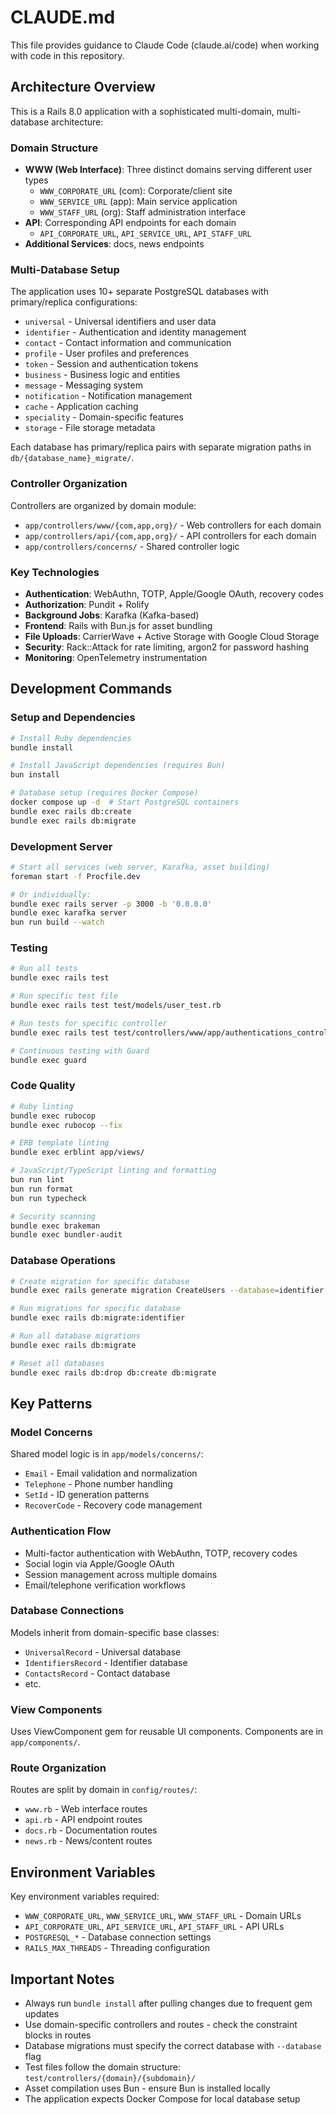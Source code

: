 # CLAUDE.md

This file provides guidance to Claude Code (claude.ai/code) when working with code in this repository.

## Architecture Overview

This is a Rails 8.0 application with a sophisticated multi-domain, multi-database architecture:

### Domain Structure
- **WWW (Web Interface)**: Three distinct domains serving different user types
  - `WWW_CORPORATE_URL` (com): Corporate/client site 
  - `WWW_SERVICE_URL` (app): Main service application
  - `WWW_STAFF_URL` (org): Staff administration interface
- **API**: Corresponding API endpoints for each domain
  - `API_CORPORATE_URL`, `API_SERVICE_URL`, `API_STAFF_URL`
- **Additional Services**: docs, news endpoints

### Multi-Database Setup
The application uses 10+ separate PostgreSQL databases with primary/replica configurations:
- `universal` - Universal identifiers and user data
- `identifier` - Authentication and identity management  
- `contact` - Contact information and communication
- `profile` - User profiles and preferences
- `token` - Session and authentication tokens
- `business` - Business logic and entities
- `message` - Messaging system
- `notification` - Notification management
- `cache` - Application caching
- `speciality` - Domain-specific features
- `storage` - File storage metadata

Each database has primary/replica pairs with separate migration paths in `db/{database_name}_migrate/`.

### Controller Organization
Controllers are organized by domain module:
- `app/controllers/www/{com,app,org}/` - Web controllers for each domain
- `app/controllers/api/{com,app,org}/` - API controllers for each domain
- `app/controllers/concerns/` - Shared controller logic

### Key Technologies
- **Authentication**: WebAuthn, TOTP, Apple/Google OAuth, recovery codes
- **Authorization**: Pundit + Rolify
- **Background Jobs**: Karafka (Kafka-based)
- **Frontend**: Rails with Bun.js for asset bundling
- **File Uploads**: CarrierWave + Active Storage with Google Cloud Storage
- **Security**: Rack::Attack for rate limiting, argon2 for password hashing
- **Monitoring**: OpenTelemetry instrumentation

## Development Commands

### Setup and Dependencies
```bash
# Install Ruby dependencies
bundle install

# Install JavaScript dependencies (requires Bun)
bun install

# Database setup (requires Docker Compose)
docker compose up -d  # Start PostgreSQL containers
bundle exec rails db:create
bundle exec rails db:migrate
```

### Development Server
```bash
# Start all services (web server, Karafka, asset building)
foreman start -f Procfile.dev

# Or individually:
bundle exec rails server -p 3000 -b '0.0.0.0'
bundle exec karafka server
bun run build --watch
```

### Testing
```bash
# Run all tests
bundle exec rails test

# Run specific test file
bundle exec rails test test/models/user_test.rb

# Run tests for specific controller
bundle exec rails test test/controllers/www/app/authentications_controller_test.rb

# Continuous testing with Guard
bundle exec guard
```

### Code Quality
```bash
# Ruby linting
bundle exec rubocop
bundle exec rubocop --fix

# ERB template linting  
bundle exec erblint app/views/

# JavaScript/TypeScript linting and formatting
bun run lint
bun run format
bun run typecheck

# Security scanning
bundle exec brakeman
bundle exec bundler-audit
```

### Database Operations
```bash
# Create migration for specific database
bundle exec rails generate migration CreateUsers --database=identifier

# Run migrations for specific database
bundle exec rails db:migrate:identifier

# Run all database migrations
bundle exec rails db:migrate

# Reset all databases
bundle exec rails db:drop db:create db:migrate
```

## Key Patterns

### Model Concerns
Shared model logic is in `app/models/concerns/`:
- `Email` - Email validation and normalization
- `Telephone` - Phone number handling  
- `SetId` - ID generation patterns
- `RecoverCode` - Recovery code management

### Authentication Flow
- Multi-factor authentication with WebAuthn, TOTP, recovery codes
- Social login via Apple/Google OAuth
- Session management across multiple domains
- Email/telephone verification workflows

### Database Connections
Models inherit from domain-specific base classes:
- `UniversalRecord` - Universal database
- `IdentifiersRecord` - Identifier database  
- `ContactsRecord` - Contact database
- etc.

### View Components
Uses ViewComponent gem for reusable UI components. Components are in `app/components/`.

### Route Organization
Routes are split by domain in `config/routes/`:
- `www.rb` - Web interface routes
- `api.rb` - API endpoint routes  
- `docs.rb` - Documentation routes
- `news.rb` - News/content routes

## Environment Variables

Key environment variables required:
- `WWW_CORPORATE_URL`, `WWW_SERVICE_URL`, `WWW_STAFF_URL` - Domain URLs
- `API_CORPORATE_URL`, `API_SERVICE_URL`, `API_STAFF_URL` - API URLs  
- `POSTGRESQL_*` - Database connection settings
- `RAILS_MAX_THREADS` - Threading configuration

## Important Notes

- Always run `bundle install` after pulling changes due to frequent gem updates
- Use domain-specific controllers and routes - check the constraint blocks in routes
- Database migrations must specify the correct database with `--database` flag
- Test files follow the domain structure: `test/controllers/{domain}/{subdomain}/`
- Asset compilation uses Bun - ensure Bun is installed locally
- The application expects Docker Compose for local database setup
